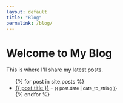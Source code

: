 ```yaml
---
layout: default
title: "Blog"
permalink: /blog/
---
```


# Welcome to My Blog

This is where I'll share my latest posts.

<ul>
  {% for post in site.posts %}
    <li>
      <a href="{{ post.url }}">{{ post.title }}</a> - 
      <small>{{ post.date | date_to_string }}</small>
    </li>
  {% endfor %}
</ul>

